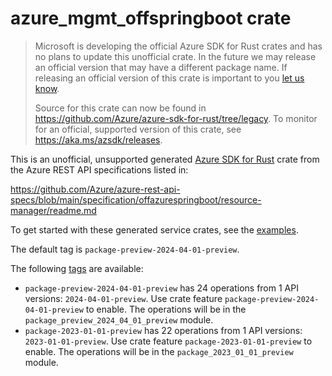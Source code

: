 # azure_mgmt_offspringboot crate

> Microsoft is developing the official Azure SDK for Rust crates and has no plans to update this unofficial crate.
> In the future we may release an official version that may have a different package name.
> If releasing an official version of this crate is important to you [let us know](https://github.com/Azure/azure-sdk-for-rust/issues/new/choose).
>
> Source for this crate can now be found in <https://github.com/Azure/azure-sdk-for-rust/tree/legacy>.
> To monitor for an official, supported version of this crate, see <https://aka.ms/azsdk/releases>.

This is an unofficial, unsupported generated [Azure SDK for Rust](https://github.com/Azure/azure-sdk-for-rust/tree/legacy) crate from the Azure REST API specifications listed in:

https://github.com/Azure/azure-rest-api-specs/blob/main/specification/offazurespringboot/resource-manager/readme.md

To get started with these generated service crates, see the [examples](https://github.com/Azure/azure-sdk-for-rust/blob/legacy/services/README.md#examples).

The default tag is `package-preview-2024-04-01-preview`.

The following [tags](https://github.com/Azure/azure-sdk-for-rust/blob/legacy/services/tags.md) are available:

- `package-preview-2024-04-01-preview` has 24 operations from 1 API versions: `2024-04-01-preview`. Use crate feature `package-preview-2024-04-01-preview` to enable. The operations will be in the `package_preview_2024_04_01_preview` module.
- `package-2023-01-01-preview` has 22 operations from 1 API versions: `2023-01-01-preview`. Use crate feature `package-2023-01-01-preview` to enable. The operations will be in the `package_2023_01_01_preview` module.